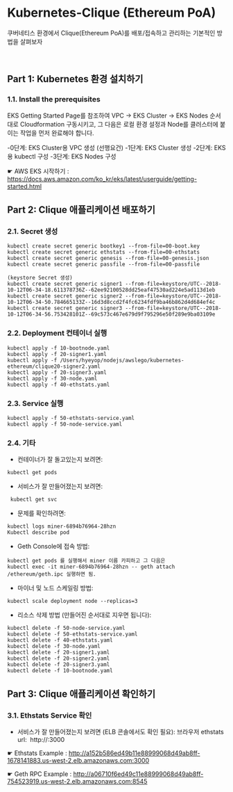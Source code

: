# Kubernetes-Clique (Ethereum PoA)
쿠버네티스 환경에서 Clique(Ethereum PoA)를 배포/접속하고 관리하는 기본적인 방법을 살펴보자

&nbsp;
## Part 1: Kubernetes 환경 설치하기 
### 1.1. Install the prerequisites
EKS Getting Started Page를 참조하여 VPC -> EKS Cluster -> EKS Nodes 순서대로 Cloudformation 구동시키고,
그 다음은  로컬 환경 설정과 Node를 클러스터에 붙이는 작업을 먼저 완료해야 합니다.
   
-0단계: EKS Cluster용 VPC 생성 (선행요건)
-1단계: EKS Cluster 생성
-2단계: EKS용 kubectl 구성
-3단계: EKS Nodes 구성

☛ AWS EKS 시작하기 : https://docs.aws.amazon.com/ko_kr/eks/latest/userguide/getting-started.html

## Part 2: Clique 애플리케이션 배포하기
### 2.1. Secret 생성                      
````
kubectl create secret generic bootkey1 --from-file=00-boot.key
kubectl create secret generic ethstats --from-file=00-ethstats
kubectl create secret generic genesis --from-file=00-genesis.json
kubectl create secret generic passfile --from-file=00-passfile

(keystore Secret 생성)
kubectl create secret generic signer1 --from-file=keystore/UTC--2018-10-12T06-34-18.611378736Z--62ee92100528dd25eaf47530ad224e5ad113d1eb
kubectl create secret generic signer2 --from-file=keystore/UTC--2018-10-12T06-34-50.784665133Z--16d3d8ccd2f4fc6234fdf9ba46b862d4d684ef4c
kubectl create secret generic signer3 --from-file=keystore/UTC--2018-10-12T06-34-56.753428101Z--69c573c467e679d9f795296e50f289e9ba03109e
````

### 2.2. Deployment 컨테이너 실행
````
kubectl apply -f 10-bootnode.yaml
kubectl apply -f 20-signer1.yaml
kubectl apply -f /Users/hyeyop/nodejs/awslego/kubernetes-ethereum/clique20-signer2.yaml
kubectl apply -f 20-signer3.yaml
kubectl apply -f 30-node.yaml
kubectl apply -f 40-ethstats.yaml
````

### 2.3. Service 실행 
````
kubectl apply -f 50-ethstats-service.yaml
kubectl apply -f 50-node-service.yaml
````

### 2.4. 기타

* 컨테이너가 잘 돌고있는지 보려면:
````
kubectl get pods 
````
* 서비스가 잘 만들어졌는지 보려면:
````
 kubectl get svc
````
* 문제를 확인하려면:
````
kubectl logs miner-6894b76964-28hzn
Kubectl describe pod
````
* Geth Console에 접속 방법:
````
kubectl get pods 를 실행해서 miner 이름 카피하고 그 다음은
kubectl exec -it miner-6894b76964-28hzn -- geth attach /ethereum/geth.ipc 실행하면 됨.
````
* 마이너 및 노드 스케일링 방법:
````
kubectl scale deployment node --replicas=3
````       
* 리소스 삭제 방법 (만들어진 순서대로 지우면 됩니다):
````
kubectl delete -f 50-node-service.yaml
kubectl delete -f 50-ethstats-service.yaml
kubectl delete -f 40-ethstats.yaml
kubectl delete -f 30-node.yaml
kubectl delete -f 20-signer1.yaml
kubectl delete -f 20-signer2.yaml
kubectl delete -f 20-signer3.yaml
kubectl delete -f 10-bootnode.yaml
````


## Part 3: Clique 애플리케이션 확인하기
### 3.1. Ethstats Service 확인   

* 서비스가 잘 만들어졌는지 보려면 (ELB 콘솔에서도 확인 필요):
  브라우저 ethstats url:  http://<ELB endpoint>:3000
    
☛ Ethstats Example : http://a152b586ed49b11e88999068d49ab8ff-1678141883.us-west-2.elb.amazonaws.com:3000 

☛ Geth RPC Example : http://a06710f6ed49c11e88999068d49ab8ff-754523919.us-west-2.elb.amazonaws.com:8545